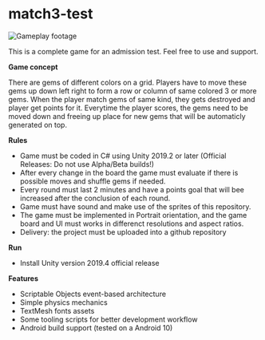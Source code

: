 # match3-test

![Gameplay footage](https://user-images.githubusercontent.com/1725075/89704704-b6fc5500-d92c-11ea-8c02-6aee59d17d8a.gif)

This is a complete game for an admission test. Feel free to use and support.

**Game concept**

There are gems of different colors on a grid. Players have to move these gems up down left right to form a row or column of same colored 3 or more gems. When the player match gems of same kind, they gets destroyed and player get points for it. 
Everytime the player scores, the gems need to be moved down and freeing up place for new gems that will be automaticly generated on top.

**Rules**

- Game must be coded in C# using Unity 2019.2 or later (Official Releases: Do not use Alpha/Beta builds!)
- After every change in the board the game must evaluate if there is possible moves and shuffle gems if needed.
- Every round must last 2 minutes and have a points goal that will bee increased after the conclusion of each round.
- Game must have sound and make use of the sprites of this repository. 
- The game must be implemented in Portrait orientation, and the game board and UI must works in differenct resolutions and aspect ratios.
- Delivery: the project must be uploaded into a github repository

**Run**

- Install Unity version 2019.4 official release

**Features**

- Scriptable Objects event-based architecture
- Simple physics mechanics
- TextMesh fonts assets
- Some tooling scripts for better development workflow
- Android build support (tested on a Android 10)